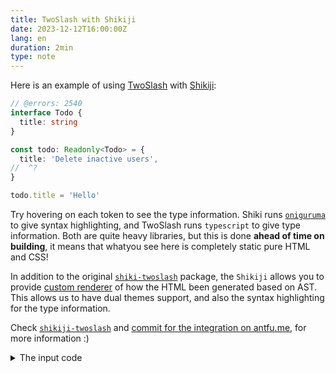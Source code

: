 ```yaml
---
title: TwoSlash with Shikiji
date: 2023-12-12T16:00:00Z
lang: en
duration: 2min
type: note
---
```


Here is an example of using [TwoSlash](https://github.com/microsoft/TypeScript-Website/tree/v2/packages/ts-twoslasher) with [Shikiji](https://github.com/antfu/shikiji):

```ts twoslash
// @errors: 2540
interface Todo {
  title: string
}

const todo: Readonly<Todo> = {
  title: 'Delete inactive users',
//  ^?
}

todo.title = 'Hello'
```

Try hovering on each token to see the type information. Shiki runs [`oniguruma`](https://github.com/microsoft/vscode-oniguruma) to give syntax highlighting, and TwoSlash runs `typescript` to give type information. Both are quite heavy libraries, but this is done **ahead of time on building**, it means that whatyou see here is completely static pure HTML and CSS!

In addition to the original [`shiki-twoslash`](https://github.com/shikijs/twoslash) package, the `Shikiji` allows you to provide [custom renderer](https://github.com/antfu/shikiji/tree/main/packages/shikiji-twoslash#rendererrich) of how the HTML been generated based on AST. This allows us to have dual themes support, and also the syntax highlighting for the type information.

Check [`shikiji-twoslash`](https://github.com/antfu/shikiji/tree/main/packages/shikiji-twoslash) and [commit for the integration on antfu.me](https://github.com/antfu/antfu.me/commit/d2dfb25139e9f2d42f4135998ad2052179237641#diff-6a3b01ba97829c9566ef2d8dc466ffcffb4bdac08706d3d6319e42e0aa6890dd), for more information :)

<details>
<summary>The input code</summary>

````md
```ts twoslash
// @errors: 2540
interface Todo {
  title: string
}

const todo: Readonly<Todo> = {
  title: 'Delete inactive users',
// ^?
}

todo.title = 'Hello'
```
````

</details>
